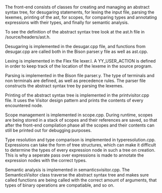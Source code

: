 The front-end consists of classes for creating and managing an abstract syntax tree, for desugaring statements, for lexing the input file, parsing the lexemes, printing of the ast, for scopes, for comparing types and annotating expressions with their types, and finally for semantic analysis.

To see the definition of the abstract syntax tree look at the ast.h file in /source/headers/ast.h.

Desugaring is implemented in the desugar.cpp file, and functions from desugar.cpp are called both in the Bison parser.y file as well as ast.cpp.

Lexing is implemented in the Flex file lexer.l. A YY_USER_ACTION is defined in order to keep track of the location of the lexeme in the source program.

Parsing is implemented in the Bison file parser.y. The type of terminals and non terminals are defined, as well as precedence rules. The parser file constructs the abstract syntax tree by parsing the lexemes.

Printing of the abstract syntax tree is implemented in the printvisitor.cpp file. It uses the Visitor design pattern and prints the contents of every encountered node.

Scope management is implemented in scope.cpp. During runtime, scopes are being stored in a stack of scopes and their references are saved, so that after the front-end compilation phase all the scopes and their contents can still be printed out for debugging purposes.

Type resolution and type comparison is implemented in typeresolution.cpp. Expressions can take the form of tree structures, which can make it difficult to determine the types of every expression node in such a tree on creation. This is why a seperate pass over expressions is made to annotate the expression nodes with the correct types.

Semantic analysis is implemented in semanticsvisitor.cpp. The SemanticsVisitor class traverse the abstract syntax tree and makes sure called functions are being called with the correct amount of arguments, that types of binary operations are compatiable, and so on.
